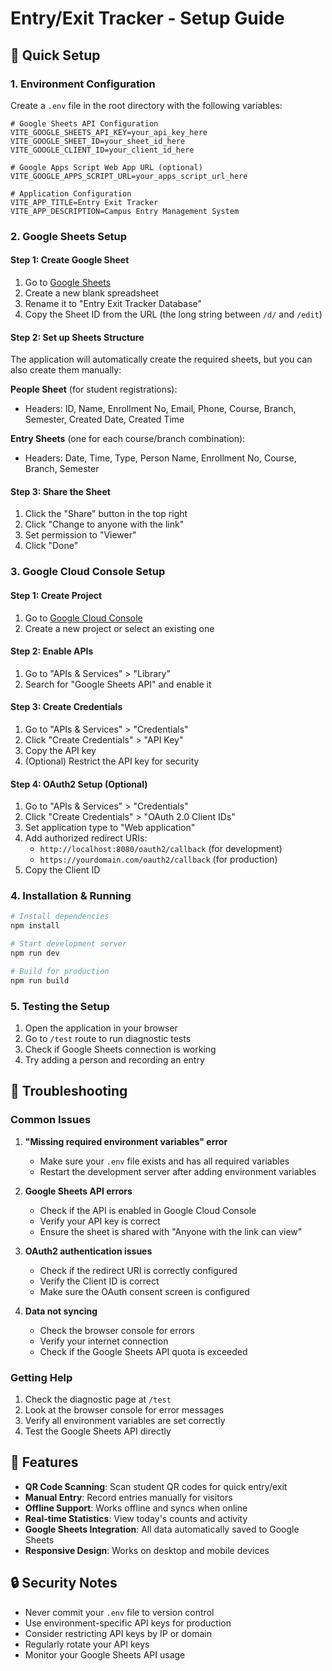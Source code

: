 # Entry/Exit Tracker - Setup Guide

## 🚀 Quick Setup

### 1. Environment Configuration

Create a `.env` file in the root directory with the following variables:

```env
# Google Sheets API Configuration
VITE_GOOGLE_SHEETS_API_KEY=your_api_key_here
VITE_GOOGLE_SHEET_ID=your_sheet_id_here
VITE_GOOGLE_CLIENT_ID=your_client_id_here

# Google Apps Script Web App URL (optional)
VITE_GOOGLE_APPS_SCRIPT_URL=your_apps_script_url_here

# Application Configuration
VITE_APP_TITLE=Entry Exit Tracker
VITE_APP_DESCRIPTION=Campus Entry Management System
```

### 2. Google Sheets Setup

#### Step 1: Create Google Sheet
1. Go to [Google Sheets](https://sheets.google.com)
2. Create a new blank spreadsheet
3. Rename it to "Entry Exit Tracker Database"
4. Copy the Sheet ID from the URL (the long string between `/d/` and `/edit`)

#### Step 2: Set up Sheets Structure
The application will automatically create the required sheets, but you can also create them manually:

**People Sheet** (for student registrations):
- Headers: ID, Name, Enrollment No, Email, Phone, Course, Branch, Semester, Created Date, Created Time

**Entry Sheets** (one for each course/branch combination):
- Headers: Date, Time, Type, Person Name, Enrollment No, Course, Branch, Semester

#### Step 3: Share the Sheet
1. Click the "Share" button in the top right
2. Click "Change to anyone with the link"
3. Set permission to "Viewer"
4. Click "Done"

### 3. Google Cloud Console Setup

#### Step 1: Create Project
1. Go to [Google Cloud Console](https://console.cloud.google.com/)
2. Create a new project or select an existing one

#### Step 2: Enable APIs
1. Go to "APIs & Services" > "Library"
2. Search for "Google Sheets API" and enable it

#### Step 3: Create Credentials
1. Go to "APIs & Services" > "Credentials"
2. Click "Create Credentials" > "API Key"
3. Copy the API key
4. (Optional) Restrict the API key for security

#### Step 4: OAuth2 Setup (Optional)
1. Go to "APIs & Services" > "Credentials"
2. Click "Create Credentials" > "OAuth 2.0 Client IDs"
3. Set application type to "Web application"
4. Add authorized redirect URIs:
   - `http://localhost:8080/oauth2/callback` (for development)
   - `https://yourdomain.com/oauth2/callback` (for production)
5. Copy the Client ID

### 4. Installation & Running

```bash
# Install dependencies
npm install

# Start development server
npm run dev

# Build for production
npm run build
```

### 5. Testing the Setup

1. Open the application in your browser
2. Go to `/test` route to run diagnostic tests
3. Check if Google Sheets connection is working
4. Try adding a person and recording an entry

## 🔧 Troubleshooting

### Common Issues

1. **"Missing required environment variables" error**
   - Make sure your `.env` file exists and has all required variables
   - Restart the development server after adding environment variables

2. **Google Sheets API errors**
   - Check if the API is enabled in Google Cloud Console
   - Verify your API key is correct
   - Ensure the sheet is shared with "Anyone with the link can view"

3. **OAuth2 authentication issues**
   - Check if the redirect URI is correctly configured
   - Verify the Client ID is correct
   - Make sure the OAuth consent screen is configured

4. **Data not syncing**
   - Check the browser console for errors
   - Verify your internet connection
   - Check if the Google Sheets API quota is exceeded

### Getting Help

1. Check the diagnostic page at `/test`
2. Look at the browser console for error messages
3. Verify all environment variables are set correctly
4. Test the Google Sheets API directly

## 📱 Features

- **QR Code Scanning**: Scan student QR codes for quick entry/exit
- **Manual Entry**: Record entries manually for visitors
- **Offline Support**: Works offline and syncs when online
- **Real-time Statistics**: View today's counts and activity
- **Google Sheets Integration**: All data automatically saved to Google Sheets
- **Responsive Design**: Works on desktop and mobile devices

## 🔒 Security Notes

- Never commit your `.env` file to version control
- Use environment-specific API keys for production
- Consider restricting API keys by IP or domain
- Regularly rotate your API keys
- Monitor your Google Sheets API usage
